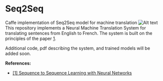# Seq2Seq
Caffe implementation of Seq2Seq model for machine translation
![Alt text](https://people.umass.edu/~jdhaliwal/img/LSTMTrain.jpg "Optional title")
This repository implements a Neural Machine Translation System for translating sentences from English to French. 
The system is built on the principles of the paper [1](http://papers.nips.cc/paper/5346-sequence-to-sequence-learning-with-neural-networks.pdf).

Additional code, pdf describing the system, and trained models will be added soon.

**References:**

* [ [1] Sequence to Sequence Learning with Neural Networks](http://papers.nips.cc/paper/5346-sequence-to-sequence-learning-with-neural-networks.pdf)

